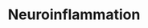 ---
annotations:
- id: PW:0000237
  parent: regulatory pathway
  type: Pathway Ontology
  value: stress response pathway
- id: PW:0001251
  parent: regulatory pathway
  type: Pathway Ontology
  value: regulatory pathway pertinent to the brain
authors:
- Annabaya
- Marvin M2
- Egonw
citedin:
- link: PMC9316482
  title: A Pilot Mitochondrial Genome-Wide Association on Migraine Among Saudi Arabians
    (2022)
- link: 10.1016/j.humgen.2022.201135
  title: In silico transcriptional analysis of asymptomatic and severe COVID-19 patients
    reveals the susceptibility of severe patients to other comorbidities and non-viral
    pathological conditions (2023)
communities:
- ontox
description: Neuroinflammation is inflammation specific to parts of the central nervous
  system. It can be triggered by external or internal factors, such as UV damage,
  inflammatory cytokines and oxidative stress. Stress on the cell leads to activation
  of inflammatory response pathways that involve several transcription factors such
  as AP-1 and NFkB, which will lead to the transcription of several proteins and/or
  cytokines.
last-edited: 2023-01-18
ndex: d186a711-8b71-11eb-9e72-0ac135e8bacf
organisms:
- Homo sapiens
redirect_from:
- /index.php/Pathway:WP4919
- /instance/WP4919
- /instance/WP4919_r125017
revision: r125017
schema-jsonld:
- '@context': https://schema.org/
  '@id': https://wikipathways.github.io/pathways/WP4919.html
  '@type': Dataset
  creator:
    '@type': Organization
    name: WikiPathways
  description: Neuroinflammation is inflammation specific to parts of the central
    nervous system. It can be triggered by external or internal factors, such as UV
    damage, inflammatory cytokines and oxidative stress. Stress on the cell leads
    to activation of inflammatory response pathways that involve several transcription
    factors such as AP-1 and NFkB, which will lead to the transcription of several
    proteins and/or cytokines.
  keywords:
  - AKT
  - COX1
  - COX2
  - Ca2+
  - Calmodulin
  - FOS
  - H2O
  - IKKα
  - IL-1B
  - IκBα
  - JNK
  - JUN
  - L-arginine
  - L-citrulline
  - MAPK14
  - MTOR
  - NADP+
  - NADPH
  - 'NO'
  - Nitrate
  - Nitrate reductase
  - Nitrite
  - O2
  - PI3K
  - TLR4
  - TNF-α
  - iNOS
  - p50
  - p65
  license: CC0
  name: Neuroinflammation
seo: CreativeWork
title: Neuroinflammation
wpid: WP4919
---